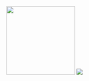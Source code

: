 <img height="180em" src="https://cdn.discordapp.com/attachments/902376930362404884/922635131846557716/wp4714951-lo-fi-anime-wallpapers.gif">
<img src="https://i.gifer.com/origin/84/84d79f587caeee69caf306386ec3527d_w200.gif">
